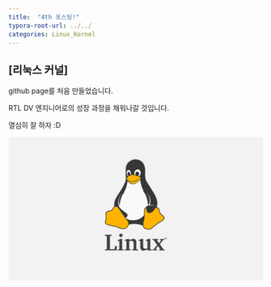 ```yaml
---
title:  "4th 포스팅!"
typora-root-url: ../../
categories: Linux_Kernel
---
```


## [리눅스 커널]

github page를 처음 만들었습니다.

RTL DV 엔지니어로의 성장 과정을 채워나갈 것입니다.

열심히 잘 하자 :D

<img src= "/images/2024-08-26-4th/linux penguin.png">